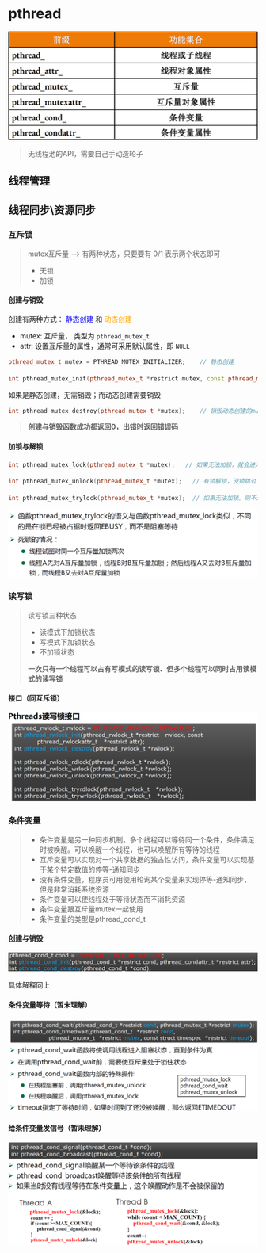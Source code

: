 # pthread



![image-20240902201040318](pthread.assets/image-20240902201040318.png)

> 无线程池的API，需要自己手动造轮子



## 线程管理













## 线程同步\资源同步



### 互斥锁

> mutex互斥量 --> 有两种状态，只要要有 0/1 表示两个状态即可
>
> - 无锁
> - 加锁



#### 创建与销毁

创建有两种方式： <font color="blue">静态创建</font> 和 <font color="orange">动态创建</font>

- mutex: 互斥量， 类型为 `pthread_mutex_t`
- attr: 设置互斥量的属性，通常可采用默认属性，即 `NULL`

```cpp
pthread_mutex_t mutex = PTHREAD_MUTEX_INITIALIZER;    // 静态创建

int pthread_mutex_init(pthread_mutex_t *restrict mutex, const pthread_mutexattr_t *restrict attr);    // 动态创建
```



如果是静态创建，无需销毁；而动态创建需要销毁

```cpp
int pthread_mutex_destroy(pthread_mutex_t *mutex);    // 销毁动态创建的mutex
```



> **创建与销毁函数成功都返回0，出错时返回错误码**

#### 加锁与解锁

```cpp
int pthread_mutex_lock(pthread_mutex_t *mutex);   // 如果无法加锁，就会进入线程阻塞状态

int pthread_mutex_unlock(pthread_mutex_t *mutex);   // 有锁解锁，没锁跳过

int pthread_mutex_trylock(pthread_mutex_t *mutex);  // 如果无法加锁。则不进行加锁，接着开始运行下面的代码（线程非阻塞）
```

![image-20240902202435578](pthread.assets/image-20240902202435578.png)





### 读写锁

> 读写锁三种状态 
>
> - 读模式下加锁状态
> - 写模式下加锁状态
> - 不加锁状态
>
> **一次只有一个线程可以占有写模式的读写锁、但多个线程可以同时占用读模式的读写锁**



#### 接口（同互斥锁）

![image-20240902142419475](pthread.assets/image-20240902142419475.png)





### 条件变量

> - 条件变量是另一种同步机制。多个线程可以等待同一个条件，条件满足时被唤醒。可以唤醒一个线程，也可以唤醒所有等待的线程
> - 互斥变量可以实现对一个共享数据的独占性访问，条件变量可以实现基于某个特定数值的停等-通知同步
> - 没有条件变量，程序员可用使用轮询某个变量来实现停等-通知同步，但是非常消耗系统资源
> - 条件变量可以使线程处于等待状态而不消耗资源
> - 条件变量跟互斥量mutex一起使用
> - 条件变量的类型是pthread_cond_t



#### 创建与销毁

![image-20240902202709713](pthread.assets/image-20240902202709713.png)

具体解释同上



#### 条件变量等待（暂未理解）

![image-20240902203301335](pthread.assets/image-20240902203301335.png)



#### 给条件变量发信号（暂未理解）

![image-20240902203327385](pthread.assets/image-20240902203327385.png)
